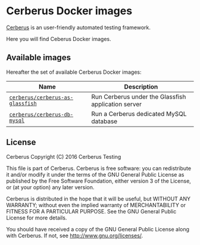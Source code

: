 # Cerberus Docker images

[Cerberus](http://www.cerberus-testing.org/) is an user-friendly automated testing framework.

Here you will find Ceberus Docker images.

## Available images

Hereafter the set of available Cerberus Docker images:

Name                                                                                                                                | Description
------------------------------------------------------------------------------------------------------------------------------------|-----------------------------------------------------------
[`cerberus/cerberus-as-glassfish`](https://github.com/cerberustesting/cerberus-docker/tree/master/images/cerberus-as-glassfish)     | Run Cerberus under the Glassfish application server
[`cerberus/cerberus-db-mysql`](https://github.com/cerberustesting/cerberus-docker/tree/master/images/cerberus-db-mysql)             | Run a Cerberus dedicated MySQL database

## License

Cerberus Copyright (C) 2016 Cerberus Testing

This file is part of Cerberus.
Cerberus is free software: you can redistribute it and/or modify
it under the terms of the GNU General Public License as published by
the Free Software Foundation, either version 3 of the License, or
(at your option) any later version.

Cerberus is distributed in the hope that it will be useful,
but WITHOUT ANY WARRANTY; without even the implied warranty of
MERCHANTABILITY or FITNESS FOR A PARTICULAR PURPOSE.  See the
GNU General Public License for more details.

You should have received a copy of the GNU General Public License
along with Cerberus.  If not, see <http://www.gnu.org/licenses/>.